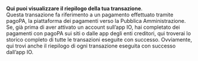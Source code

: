 **Qui puoi visualizzare il riepilogo della tua transazione**.  
Questa transazione fa riferimento a un pagamento effettuato tramite pagoPA, la piattaforma dei pagamenti verso la Pubblica Amministrazione. Se, già prima di aver attivato un account sull’app IO, hai completato dei pagamenti con pagoPA sui siti o dalle app degli enti creditori, qui troverai lo storico completo di tutte le transazioni eseguite con successo. Ovviamente, qui trovi anche il riepilogo di ogni transazione eseguita con successo dall’app IO.
